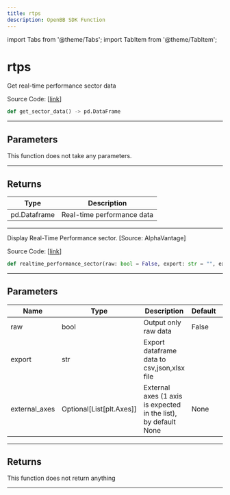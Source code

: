 ```yaml
---
title: rtps
description: OpenBB SDK Function
---
```


import Tabs from '@theme/Tabs';
import TabItem from '@theme/TabItem';

# rtps

<Tabs>
<TabItem value="model" label="Model" default>

Get real-time performance sector data

Source Code: [[link](https://github.com/OpenBB-finance/OpenBBTerminal/tree/main/openbb_terminal/economy/alphavantage_model.py#L19)]

```python
def get_sector_data() -> pd.DataFrame
```
---
## Parameters

This function does not take any parameters.

---
## Returns

| Type | Description |
| ---- | ----------- |
| pd.Dataframe | Real-time performance data |

---


</TabItem>
<TabItem value="view" label="View">

Display Real-Time Performance sector. [Source: AlphaVantage]

Source Code: [[link](https://github.com/OpenBB-finance/OpenBBTerminal/tree/main/openbb_terminal/economy/alphavantage_view.py#L27)]

```python
def realtime_performance_sector(raw: bool = False, export: str = "", external_axes: Optional[List[matplotlib.axes._axes.Axes]] = None) -> None
```
---
## Parameters

| Name | Type | Description | Default | Optional |
| ---- | ---- | ----------- | ------- | -------- |
| raw | bool | Output only raw data | False | True |
| export | str | Export dataframe data to csv,json,xlsx file |  | True |
| external_axes | Optional[List[plt.Axes]] | External axes (1 axis is expected in the list), by default None | None | True |

---
## Returns

This function does not return anything

---


</TabItem>
</Tabs>